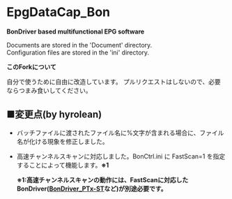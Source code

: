 EpgDataCap_Bon
==============
**BonDriver based multifunctional EPG software**

Documents are stored in the 'Document' directory.  
Configuration files are stored in the 'ini' directory.

**このForkについて**

自分で使うために自由に改造しています。
プルリクエストはしないので、必要ならつまみ食いしてください。

## ■変更点(by hyrolean)
- バッチファイルに渡されたファイル名に%文字が含まれる場合に、ファイル名が化ける現象を修正しました。
- 高速チャンネルスキャンに対応しました。BonCtrl.ini に FastScan=1 を指定することによって機能します。**※1**

  **※1:高速チャンネルスキャンの動作には、FastScanに対応したBonDriver([BonDriver_PTx-ST](https://github.com/hyrolean/BonDriver_PTx-ST_mod)など)が別途必要です。** 
